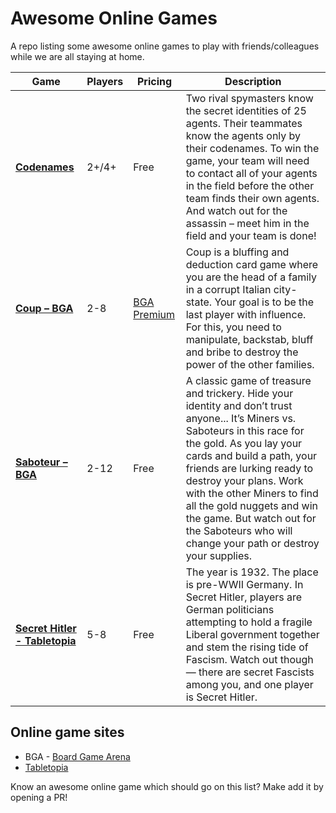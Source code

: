 # Awesome Online Games
A repo listing some awesome online games to play with friends/colleagues while we are all staying at home.


| Game | Players |Pricing | Description |
|------|-----------|--------|-------------|
|[**Codenames**](https://codenames.game/) | 2+/4+ |  Free | Two rival spymasters know the secret identities of 25 agents. Their teammates know the agents only by their codenames. To win the game, your team will need to contact all of your agents in the field before the other team finds their own agents. And watch out for the assassin – meet him in the field and your team is done! |
|[**Coup – BGA**](https://boardgamearena.com/gamepanel?game=coupcitystate)| 2-8 | [BGA Premium](https://boardgamearena.com/premium) | Coup is a bluffing and deduction card game where you are the head of a family in a corrupt Italian city-state. Your goal is to be the last player with influence. For this, you need to manipulate, backstab, bluff and bribe to destroy the power of the other families. |
|[**Saboteur – BGA**](https://boardgamearena.com/gamepanel?game=saboteur)| 2-12 | Free | A classic game of treasure and trickery. Hide your identity and don’t trust anyone... It’s Miners vs. Saboteurs in this race for the gold. As you lay your cards and build a path, your friends are lurking ready to destroy your plans. Work with the other Miners to find all the gold nuggets and win the game. But watch out for the Saboteurs who will change your path or destroy your supplies. |
|[**Secret Hitler - Tabletopia**](https://tabletopia.com/games/secret-hitler)| 5-8 | Free | The year is 1932. The place is pre-WWII Germany. In Secret Hitler, players are German politicians attempting to hold a fragile Liberal government together and stem the rising tide of Fascism. Watch out though — there are secret Fascists among you, and one player is Secret Hitler. |

## Online game sites
* BGA - [Board Game Arena](https://boardgamearena.com)
* [Tabletopia](https://tabletopia.com)

Know an awesome online game which should go on this list? Make add it by opening a PR!
